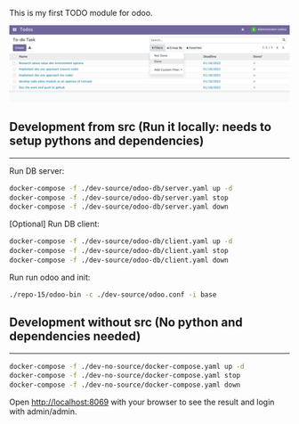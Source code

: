 This is my first TODO module for odoo.

![Screenshot](TODO.png)

## Development from src (Run it locally: needs to setup pythons and dependencies)
--------------------------------------------------------------------------------
Run DB server:
```bash
docker-compose -f ./dev-source/odoo-db/server.yaml up -d
docker-compose -f ./dev-source/odoo-db/server.yaml stop
docker-compose -f ./dev-source/odoo-db/server.yaml down
```

[Optional] Run DB client:
```bash
docker-compose -f ./dev-source/odoo-db/client.yaml up -d
docker-compose -f ./dev-source/odoo-db/client.yaml stop
docker-compose -f ./dev-source/odoo-db/client.yaml down
```

Run run odoo and init:
```bash
./repo-15/odoo-bin -c ./dev-source/odoo.conf -i base
```

## Development without src (No python and dependencies needed)
-------------------------------------------------------------
```bash
docker-compose -f ./dev-no-source/docker-compose.yaml up -d
docker-compose -f ./dev-no-source/docker-compose.yaml stop
docker-compose -f ./dev-no-source/docker-compose.yaml down
```

Open [http://localhost:8069](http://localhost:8069) with your browser to see the result and login with admin/admin.

